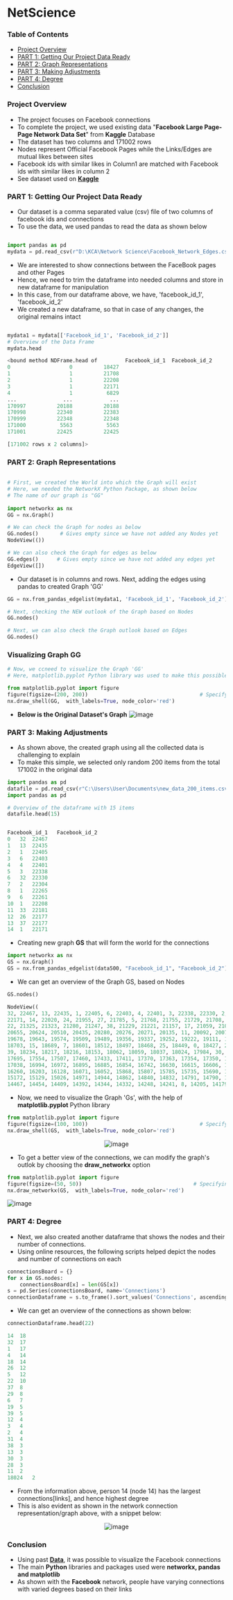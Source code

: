 # NetScience
### Table of Contents
- [Project Overview](#project-overview)
- [PART 1: Getting Our Project Data Ready](#part-1-getting-our-project-data-ready)
- [PART 2: Graph Representations](#part-2-graph-representations)
- [PART 3: Making Adjustments](#part-3-making-adjustments)
- [PART 4: Degree](#part-4-degree)
- [Conclusion](#conclusion)
### Project Overview

- The project focuses on Facebook connections
- To complete the project, we used existing data "**Facebook Large Page-Page Network Data Set**" from **Kaggle** Database
- The dataset has two columns and 171002 rows
- Nodes represent Official Facebook Pages while the Links/Edges are mutual likes between sites
- Facebook ids with similar likes in Column1 are matched with Facebook ids with similar likes in column 2
- See dataset used on **[Kaggle](https://www.kaggle.com/ishandutta/facebook-large-pagepage-network-data-set)**

### PART 1: Getting Our Project Data Ready
- Our dataset is a comma separated value (csv) file of two columns of facebook ids and connections
- To use the data, we used pandas to read the data as shown below

```py

import pandas as pd
mydata = pd.read_csv(r"D:\KCA\Network Science\Facebook_Network_Edges.csv")
```
- We are interested to show connections between the FaceBook pages and other Pages
- Hence, we need to trim the dataframe into needed columns and store in new dataframe for manipulation
- In this case, from our dataframe above, we have, 'facebook_id_1', 'facebook_id_2'
- We created a new dataframe, so that in case of any changes, the original remains intact

```py

mydata1 = mydata[['Facebook_id_1', 'Facebook_id_2']]
# Overview of the Data Frame
mydata.head

<bound method NDFrame.head of         Facebook_id_1  Facebook_id_2
0                   0          18427
1                   1          21708
2                   1          22208
3                   1          22171
4                   1           6829
...               ...            ...
170997          20188          20188
170998          22340          22383
170999          22348          22348
171000           5563           5563
171001          22425          22425

[171002 rows x 2 columns]>
```

### PART 2: Graph Representations
```py

# First, we created the World into which the Graph will exist
# Here, we needed the NetworkX Python Package, as shown below
# The name of our graph is "GG"
​
import networkx as nx
GG = nx.Graph()

# We can check the Graph for nodes as below
GG.nodes()       # Gives empty since we have not added any Nodes yet
NodeView(())

# We can also check the Graph for edges as below
GG.edges()      # Gives empty since we have not added any edges yet
EdgeView([])
```
- Our dataset is in columns and rows. Next, adding the edges using pandas to created Graph 'GG'
```py
GG = nx.from_pandas_edgelist(mydata1, 'Facebook_id_1', 'Facebook_id_2')

# Next, checking the NEW outlook of the Graph based on Nodes
GG.nodes()

# Next, we can also check the Graph outlook based on Edges
GG.nodes()
```
### Visualizing Graph GG
```py
# Now, we ccneed to visualize the Graph 'GG'
# Here, matplotlib.pyplot Python library was used to make this possible

from matplotlib.pyplot import figure
figure(figsize=(200, 200))                                    # Specifying the figure size
nx.draw_shell(GG,  with_labels=True, node_color='red')
```
- **Below is the Original Dataset's Graph**
![image](https://user-images.githubusercontent.com/77758884/159598159-f483442d-93d7-4ca2-a268-83051cb6491e.png)

### PART 3: Making Adjustments
- As shown above, the created graph using all the collected data is challenging to explain
- To make this simple, we selected only random 200 items from the total 171002 in the original data
```py
import pandas as pd
datafile = pd.read_csv(r"C:\Users\User\Documents\new_data_200_items.csv")
import pandas as pd

# Overview of the dataframe with 15 items
datafile.head(15)


Facebook_id_1	Facebook_id_2
0	32	22467
1	13	22435
2	1	22405
3	6	22403
4	4	22401
5	3	22338
6	32	22330
7	2	22304
8	1	22265
9	6	22261
10	1	22208
11	33	22181
12	26	22177
13	37	22177
14	1	22171
```
- Creating new graph **GS** that will form the world for the connections
​
```py
import networkx as nx
GS = nx.Graph()
GS = nx.from_pandas_edgelist(data500, "Facebook_id_1", "Facebook_id_2")
```
- We can get an overview of the Graph GS, based on Nodes
```py
GS.nodes()

NodeView((
32, 22467, 13, 22435, 1, 22405, 6, 22403, 4, 22401, 3, 22338, 22330, 2, 22304, 22265, 22261, 22208, 33, 22181, 26, 22177, 37, 
22171, 14, 22020, 24, 21955, 27, 21785, 5, 21768, 21755, 21729, 21708, 21631, 31, 21598, 21538, 36, 21489, 12, 21430, 35, 21424,
22, 21325, 21323, 21280, 21247, 38, 21229, 21221, 21157, 17, 21059, 21035, 20983, 18, 20938, 19, 20923, 29, 20895, 20876, 20829,
20655, 20624, 20510, 20435, 20280, 20276, 20271, 20135, 11, 20092, 20071, 20024, 19957, 19901, 19837, 19753, 19743, 19700, 23,
19678, 19643, 19574, 19509, 19489, 19356, 19337, 19252, 19222, 19111, 18949, 18893, 18886, 18858, 18782, 18754, 18727, 18725,
18703, 15, 18689, 7, 18601, 18512, 18497, 18468, 25, 18449, 0, 18427, 28, 18396, 18391, 18374, 18368, 18304, 21, 18272, 18263,
39, 18234, 18217, 18216, 18153, 18062, 18059, 18037, 18024, 17984, 30, 17983, 17866, 17848, 17845, 17833, 17818, 17772, 17728,
17695, 17554, 17507, 17460, 17433, 17411, 17370, 17363, 17354, 17350, 17346, 17325, 17252, 17242, 17178, 17163, 17090, 17088,
17038, 16994, 16972, 16895, 16885, 16854, 16742, 16630, 16615, 16606, 16590, 16534, 16524, 16420, 16417, 16406, 16399, 16282,
16260, 16203, 16128, 16071, 16052, 15868, 15807, 15785, 15735, 15690, 15644, 15531, 15507, 15368, 15359, 15323, 15191, 15174,
15172, 15129, 15026, 14971, 14944, 14862, 14840, 14832, 14791, 14790, 14768, 14666, 34, 14650, 14628, 14597, 14547, 9, 14497,
14467, 14454, 14409, 14392, 14344, 14332, 14248, 14241, 8, 14205, 14179, 14164))
```
- Now, we need to visualize the Graph 'Gs', with the help of **matplotlib.pyplot** Python library
```py
from matplotlib.pyplot import figure
figure(figsize=(100, 100))                                    # Specifying the figure size
nx.draw_shell(GS,  with_labels=True, node_color='red')
```
<div align="center">
  
  ![image](https://user-images.githubusercontent.com/77758884/159599622-70953b15-c52f-4e0c-8470-70524e705a1e.png)
 
</div>

- To get a better view of the connections, we can modify the graph's outlok by choosing the **draw_networkx** option
```py
from matplotlib.pyplot import figure
figure(figsize=(50, 50))                                    # Specifying the figure size
nx.draw_networkx(GS,  with_labels=True, node_color='red')
```
![image](https://user-images.githubusercontent.com/77758884/159599897-b6ca053a-fb78-4fd2-be79-e1969371a16e.png)

### PART 4: Degree
- Next, we also created another dataframe that shows the nodes and their number of connections.
- Using online resources, the following scripts helped depict the nodes and number of connections on each
```py
connectionsBoard = {}
for x in GS.nodes:
    connectionsBoard[x] = len(GS[x])
s = pd.Series(connectionsBoard, name='Connections')
connectionDataframe = s.to_frame().sort_values('Connections', ascending = False)
```
- We can get an overview of the connections as shown below:
```py
connectionDataframe.head(22)

14	18
32	17
1	17
4	14
18	14
26	12
5	12
22	10
37	8
29	8
6	7
19	5
39	5
12	4
3	4
2	4
31	4
38	3
13	3
30	3
28	3
11	2
18024	2

```
- From the information above, person 14 (node 14) has the largest connections[links], and hence highest degree
- This is also evident as shown in the network connection representation/graph above, with a snippet below:

<div align="center"
     
![image](https://user-images.githubusercontent.com/77758884/159600488-8502a97c-8853-4e9c-8ffb-3e2e78f93811.png)
     
</div>

### Conclusion
- Using past **[Data](https://www.kaggle.com/ishandutta/facebook-large-pagepage-network-data-set)**, it was possible to visualize the Facebook connections
- The main **Python** libraries and packages used were **networkx, pandas and matplotlib**
- As shown with the **Facebook** network, people have varying connections with varied degrees based on their links
